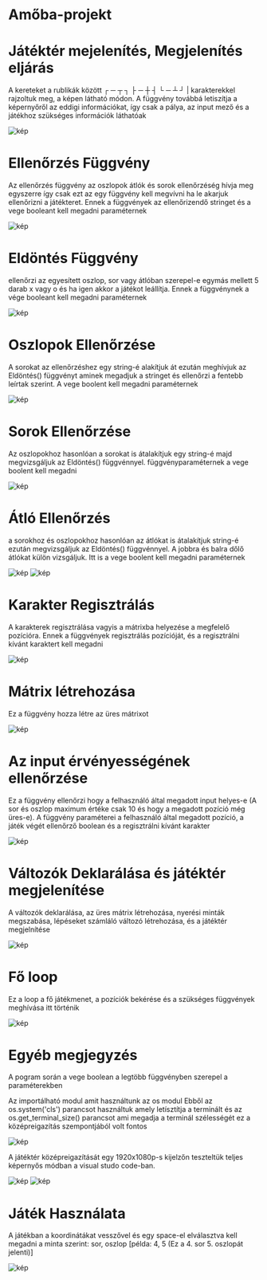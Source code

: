 # Amőba-projekt

# Játéktér mejelenítés, Megjelenítés eljárás
A kereteket a rublikák között ┌ ─ ┬ ┐ ├ ─ ┼ ┤ └ ─ ┴ ┘ | karakterekkel rajzoltuk meg, a képen látható módon. A függvény továbbá letiszítja a képernyőről az eddigi információkat, így csak a pálya, az input mező és a játékhoz szükséges információk láthatóak

![kép](https://github.com/user-attachments/assets/62486f2e-67c0-4340-846e-c58f1138f82d)

# Ellenőrzés Függvény
Az ellenőrzés függvény az oszlopok átlók és sorok ellenőrzéség hívja meg egyszerre így csak ezt az egy függvény kell megvívni ha le akarjuk ellenőrizni a játékteret. Ennek a függvények az ellenőrizendő stringet és a vege booleant kell megadni paraméternek

![kép](https://github.com/user-attachments/assets/86dc812f-8da5-4744-b40d-3a1474368440)


# Eldöntés Függvény
ellenőrzi az egyesített oszlop, sor vagy átlóban szerepel-e egymás mellett 5 darab x vagy o és ha igen akkor a játékot leállítja. Ennek a függvénynek a vége booleant kell megadni paraméternek

![kép](https://github.com/user-attachments/assets/7568c523-0b94-4085-b4e6-0d34e38bb540)

# Oszlopok Ellenőrzése
A sorokat az ellenőrzéshez egy string-é alakítjuk át ezután meghívjuk az Eldöntés() függvényt aminek megadjuk a stringet és ellenőrzi a fentebb leírtak szerint. A vege boolent kell megadni paraméternek

![kép](https://github.com/user-attachments/assets/1a9cd239-45f3-4d12-87a7-6224b6288a1e)

# Sorok Ellenőrzése
Az oszlopokhoz hasonlóan a sorokat is átalakítjuk egy string-é majd megvizsgáljuk az Eldöntés() függvénnyel. függvényparaméternek a vege boolent kell megadni

![kép](https://github.com/user-attachments/assets/f61a70ac-d71e-410e-aea2-811880bee63c)

# Átló Ellenőrzés
a sorokhoz és oszlopokhoz hasonlóan az átlókat is átalakítjuk string-é ezután megvizsgáljuk az Eldöntés() függvénnyel. A jobbra és balra dőlő átlókat külön vizsgáljuk. Itt is a vege boolent kell megadni paraméternek

![kép](https://github.com/user-attachments/assets/f1e4e3ed-8819-4f2d-be4d-ae6f9a7bcda6)
![kép](https://github.com/user-attachments/assets/dc3a6fe7-435c-4e2a-aec5-8074d4203d85)


# Karakter Regisztrálás 
A karakterek regisztrálása vagyis a mátrixba helyezése a megfelelő pozícióra. Ennek a függvények regisztrálás pozícióját, és a regisztrálni kívánt karaktert kell megadni

![kép](https://github.com/user-attachments/assets/8d8d6918-2329-4c6d-8621-6670c1ec21a2)

# Mátrix létrehozása
Ez a függvény hozza létre az üres mátrixot

![kép](https://github.com/user-attachments/assets/80715f5a-4ae0-4f20-b017-f354c5d39b9c)


# Az input érvényességének ellenőrzése
Ez a függvény ellenőrzi hogy a felhasználó által megadott input helyes-e (A sor és oszlop maximum értéke csak 10 és hogy a megadott pozíció még üres-e). A függvény paraméterei a felhasználó által megadott pozíció, a játék végét ellenőrző boolean és a regisztrálni kívánt karakter

![kép](https://github.com/user-attachments/assets/9fc6909b-8733-41c1-825c-566ff6332bc5)

# Változók Deklarálása és játéktér megjelenítése
A változók deklarálása, az üres mátrix létrehozása, nyerési minták megszabása, lépéseket számláló változó létrehozása, és a játéktér megjelnítése

![kép](https://github.com/user-attachments/assets/f78e78b2-883b-475a-8b3d-32c35b7753e7)

# Fő loop
Ez a loop a fő játékmenet, a pozíciók bekérése és a szükséges függvények meghívása itt történik

![kép](https://github.com/user-attachments/assets/46321808-ddbc-4376-973d-49b5d4a2c691)


# Egyéb megjegyzés
A pogram során a vege boolean a legtöbb függvényben szerepel a paraméterekben

Az importálható modul amit használtunk az os modul Ebből az os.system('cls') parancsot használtuk amely letísztítja a terminált és az os.get_terminal_size() parancsot ami megadja a terminál szélességét ez a középreigazítás szempontjából volt fontos

![kép](https://github.com/user-attachments/assets/62cbe132-f9e4-4eb7-96de-d3e42d7ce16d)

A játéktér középreigazítását egy 1920x1080p-s kijelzőn teszteltük teljes képernyős módban a visual studo code-ban.

![kép](https://github.com/user-attachments/assets/197ea581-6df2-4808-bca3-144a72326b93)
![kép](https://github.com/user-attachments/assets/707080fe-111e-4d5a-a56b-413b5e4f7c83)

# Játék Használata
A játékban a koordinátákat vesszővel és egy space-el elválasztva kell megadni a minta szerint: sor, oszlop [példa: 4, 5 (Ez a 4. sor 5. oszlopát jelenti)]

![kép](https://github.com/user-attachments/assets/ea0e12e1-592a-4c4c-ba5a-9aba295623c9)




